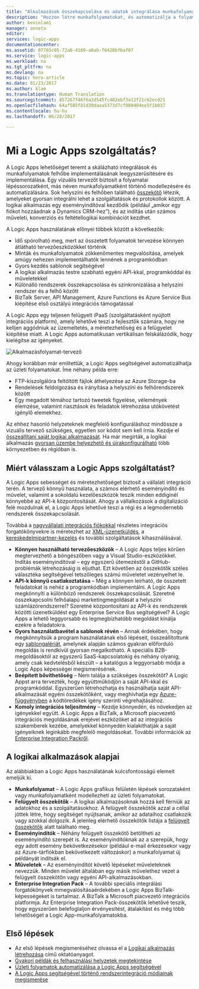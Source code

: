```yaml
---
title: "Alkalmazások összekapcsolása és adatok integrálása munkafolyamatokkal – Azure Logic Apps | Microsoft Docs"
description: "Hozzon létre munkafolyamatokat, és automatizálja a folyamatokat az alkalmazások összekapcsolása és az adatok integrálása révén az Azure Logic Apps segítségével."
author: kevinlam1
manager: anneta
editor: 
services: logic-apps
documentationcenter: 
ms.assetid: 07765c05-72a6-4169-a8ab-f6420bfbaf07
ms.service: logic-apps
ms.workload: na
ms.tgt_pltfrm: na
ms.devlang: na
ms.topic: hero-article
ms.date: 01/23/2017
ms.author: klam
ms.translationtype: Human Translation
ms.sourcegitcommit: 857267f46f6a2d545fc402ebf3a12f21c62ecd21
ms.openlocfilehash: 64af585f81d39daaa5373d7cf080404ee5f1b037
ms.contentlocale: hu-hu
ms.lasthandoff: 06/28/2017

---
```

# <a name="what-are-logic-apps"></a>Mi a Logic Apps szolgáltatás?
A Logic Apps lehetőséget teremt a skálázható integrálások és munkafolyamatok felhőbe implementálásának leegyszerűsítésére és implementálása. Egy vizuális tervezőt biztosít a folyamatai lépéssorozatként, más néven munkafolyamatként történő modellezésére és automatizálására.  Sok helyszíni és felhőben található [összekötő](../connectors/apis-list.md) létezik, amelyeket gyorsan integrálni lehet a szolgáltatások és protokollok között.  A logikai alkalmazás egy eseményindítóval kezdődik (például „amikor egy fiókot hozzáadnak a Dynamics CRM-hez”), és az indítás után számos műveleti, konverziós és feltétellogikai kombinációt kezdhet.

A Logic Apps használatának előnyei többek között a következők:  

* Idő spórolható meg, mert az összetett folyamatok tervezése könnyen átlátható tervezőeszközökkel történik
* Minták és munkafolyamatok zökkenőmentes megvalósítása, amelyek amúgy nehezen implementálhatók lennének a programkódban
* Gyors kezdés sablonok segítségével
* A logikai alkalmazás testre szabható egyéni API-kkal, programkóddal és műveletekkel
* Különálló rendszerek összekapcsolása és szinkronizálása a helyszíni rendszer és a felhő között
* BizTalk Server, API Management, Azure Functions és Azure Service Bus kiépítése első osztályú integrációs támogatással

A Logic Apps egy teljesen felügyelt iPaaS (szolgáltatásként nyújtott integrációs platform), amely lehetővé teszi a fejlesztők számára, hogy ne kelljen aggódniuk az üzemeltetés, a méretezhetőség és a felügyelet kiépítése miatt.  A Logic Apps automatikusan vertikálisan felskálázódik, hogy kielégítse az igényeket.

![Alkalmazásfolyamat-tervező](media/logic-apps-what-are-logic-apps/LogicAppCapture2.png)

Ahogy korábban már említettük, a Logic Apps segítségével automatizálhatja az üzleti folyamatokat. Íme néhány példa erre:  

* FTP-kiszolgálóra feltöltött fájlok áthelyezése az Azure Storage-ba
* Rendelések feldolgozása és irányítása a helyszíni és felhőrendszerek között
* Egy megadott témához tartozó tweetek figyelése, vélemények elemzése, valamint riasztások és feladatok létrehozása utókövetést igénylő elemekhez.

Az ehhez hasonló helyzeteknek megfelelő konfiguráláshoz mindössze a vizuális tervező szükséges, egyetlen sor kódot sem kell írnia. Kezdje el [összeállítani saját logikai alkalmazását][create].  Ha már megírták, a logikai alkalmazás [gyorsan üzembe helyezhető és újrakonfigurálható](../logic-apps/logic-apps-create-deploy-template.md) több környezetben és régióban is.

## <a name="why-logic-apps"></a>Miért válasszam a Logic Apps szolgáltatást?
A Logic Apps sebességet és méretezhetőséget biztosít a vállalati integráció terén.  A tervező könnyű használata, a számos elérhető eseményindító és művelet, valamint a sokoldalú kezelőeszközök teszik minden eddiginél könnyebbé az API-k központosítását.  Ahogy a vállalkozások a digitalizáció felé mozdulnak el, a Logic Apps lehetővé teszi a régi és a legmodernebb rendszerek összekapcsolását.

Továbbá a [nagyvállalati integrációs fiókokkal][biztalk] részletes integrációs forgatókönyvekre is méretezhet az [XML-üzenetküldés][xml], a [kereskedelmipartner-kezelés][tpm] és további szolgáltatások kihasználásával.

* **Könnyen használható tervezőeszközök** – A Logic Apps teljes körűen megtervezhető a böngészőben vagy a Visual Studio-eszközökkel. Indítás eseményindítóval – egy egyszerű ütemezéstől a GitHub-problémák létrehozásáig is eljuthat. Ezt követően az összekötők széles választéka segítségével tetszőleges számú műveletet vezényelhet le.
* **API-k könnyű csatlakoztatása** – Még a könnyen leírható, de összetett feladatokat is nehéz a programkódban implementálni. A Logic Apps megkönnyíti a különböző rendszerek összekapcsolását. Szeretné összekapcsolni felhőalapú marketingmegoldását a helyszíni számlázórendszerrel? Szeretné központosítani az API-k és rendszerek közötti üzenetküldést egy Enterprise Service Bus segítségével? A Logic Apps a lehető leggyorsabb és legmegbízhatóbb megoldást kínálja ezekre a feladatokra.
* **Gyors használatbavétel a sablonok révén** – Annak érdekében, hogy megkönnyítsük a program használatának első lépéseit, összeállítottunk egy [sablongalériát][templates], amelynek alapján számos gyakran előforduló megoldás is rendkívül gyorsan megalkotható. A speciális B2B-megoldásoktól az egyszerű SaaS-kapcsolatokig és néhány olyanig, amely csak kedvtelésből készült – a katalógus a leggyorsabb módja a Logic Apps képességei megismerésének.
* **Beépített bővíthetőség** – Nem találja a szükséges összekötőt? A Logic Appst arra tervezték, hogy együttműködjön a saját API-kkal és programkóddal. Egyszerűen létrehozhatja és használhatja saját API-alkalmazását egyéni összekötőként, vagy meghívhatja egy [Azure-függvényben](https://functions.azure.com) a kódtöredékek igény szerinti végrehajtásához. 
* **Komoly integrációs teljesítmény** – Kezdje könnyedén, és növekedjen az igényekkel együtt. A Logic Apps a BizTalk, a Microsoft piacvezető integrációs megoldásának erejével eszközöket ad az integrációs szakemberek kezébe, amelyekkel könnyedén kialakíthatják a saját igényeiknek leginkább megfelelő megoldásokat. További információk az [Enterprise Integration Packről](../logic-apps/logic-apps-enterprise-integration-overview.md).

## <a name="logic-app-concepts"></a>A logikai alkalmazások alapjai
Az alábbiakban a Logic Apps használatának kulcsfontosságú elemeit emeljük ki. 

* **Munkafolyamat** – A Logic Apps grafikus felületén lépések sorozataként vagy munkafolyamatként modellezheti az üzleti folyamatokat.
* **Felügyelt összekötők** – A logikai alkalmazásoknak hozzá kell férniük az adatokhoz és a szolgáltatásokhoz. A felügyelt összekötők azzal a céllal jöttek létre, hogy segítséget nyújtsanak, amikor az adataihoz csatlakozik vagy azokkal dolgozik. A jelenleg elérhető összekötők listája a [felügyelt összekötők][managedapis] alatt található meg.
* **Eseményindítók** – Néhány felügyelt összekötő betöltheti az eseményindító szerepét is. Az eseményindítóknak az a szerepük, hogy egy adott esemény bekövetkezésekor (például e-mail érkezésekor vagy az Azure-tárfiókban bekövetkezett változáskor) a munkafolyamat új példányát indítsák el.
* **Műveletek** – Az eseményindítót követő lépéseket műveleteknek nevezzük. Minden művelet általában egy másik művelethez vezet a felügyelt összekötőn vagy egyéni API-alkalmazásokban.
* **Enterprise Integration Pack** – A további speciális integrálási forgatókönyvek mmegvalósításaérdekében a Logic Apps BizTalk-képességeket is tartalmaz. A BizTalk a Microsoft piacvezető integrációs platformja. Az Enterprise Integration Pack-összekötők lehetővé teszik, hogy egyszerűen belefoglaljon érvényesítést, átalakítást és még több lehetőséget a Logic App-munkafolyamatokba.

## <a name="getting-started"></a>Első lépések
* Az első lépések megismeréséhez olvassa el a [Logikai alkalmazás létrehozása][create] című oktatóanyagot.  
* [Gyakori példák és felhasználási helyzetek megtekintése](../logic-apps/logic-apps-examples-and-scenarios.md)
* [Üzleti folyamatok automatizálása a Logic Apps segítségével](http://channel9.msdn.com/Events/Build/2016/T694) 
* [A Logic Apps segítségével történő rendszerintegráció módjainak megismerése](http://channel9.msdn.com/Events/Build/2016/P462)

[biztalk]: logic-apps-enterprise-integration-accounts.md
[appservice]: ../app-service/app-service-web-overview.md
[create]: logic-apps-create-a-logic-app.md
[managedapis]: ../connectors/apis-list.md
[tpm]: logic-apps-enterprise-integration-accounts.md
[xml]: logic-apps-enterprise-integration-b2b.md
[templates]: logic-apps-use-logic-app-templates.md

